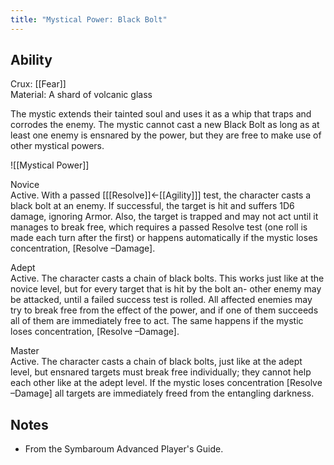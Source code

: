 ```yaml
---
title: "Mystical Power: Black Bolt"
---
```

## Ability
Crux: [[Fear]]<br>Material: A shard of volcanic glass

The mystic extends their tainted soul and uses it as a whip that traps and corrodes the enemy. The mystic cannot cast a new Black Bolt as long as at least one enemy is ensnared by the power, but they are free to make use of other mystical powers.

![[Mystical Power]]

Novice<br>Active. With a passed \[[[Resolve]]←[[Agility]]\] test, the character casts a black bolt at an enemy. If successful, the target is hit and suffers 1D6 damage, ignoring Armor. Also, the target is trapped and may not act until it manages to break free, which requires a passed Resolve test (one roll is made each turn after the first) or happens automatically if the mystic loses concentration, \[Resolve –Damage\].

Adept<br>Active. The character casts a chain of black bolts. This works just like at the novice level, but for every target that is hit by the bolt an- other enemy may be attacked, until a failed success test is rolled. All affected enemies may try to break free from the effect of the power, and if one of them succeeds all of them are immediately free to act. The same happens if the mystic loses concentration, \[Resolve –Damage\].

Master<br>Active. The character casts a chain of black bolts, just like at the adept level, but ensnared targets must break free individually; they cannot help each other like at the adept level. If the mystic loses concentration \[Resolve –Damage\] all targets are immediately freed from the entangling darkness.
## Notes
* From the Symbaroum Advanced Player's Guide.